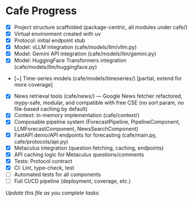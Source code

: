 # Cafe Progress

- [x] Project structure scaffolded (package-centric, all modules under cafe/)
- [x] Virtual environment created with uv
- [x] Protocol: initial endpoint stub
- [x] Model: vLLM integration (cafe/models/llm/vllm.py)
- [x] Model: Gemini API integration (cafe/models/llm/gemini.py)
- [x] Model: HuggingFace Transformers integration (cafe/models/llm/huggingface.py)
- [~] Time-series models (cafe/models/timeseries/) [partial, extend for more coverage]
- [x] News retrieval tools (cafe/news/) — Google News fetcher refactored, mypy-safe, modular, and compatible with free CSE (no sort param, no file-based caching by default)
- [x] Context: in-memory implementation (cafe/context/)
- [x] Composable pipeline system (ForecastPipeline, PipelineComponent, LLMForecastComponent, NewsSearchComponent)
- [x] FastAPI demo/API endpoints for forecasting (cafe/main.py, cafe/protocols/api.py)
- [x] Metaculus integration (question fetching, caching, endpoints)
- [x] API caching logic for Metaculus questions/comments
- [x] Tests: Protocol contract
- [x] CI: Lint, type-check, test
- [ ] Automated tests for all components
- [ ] Full CI/CD pipeline (deployment, coverage, etc.)

_Update this file as you complete tasks._

